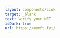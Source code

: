 ```yaml
---
layout: components/Link
target: _blank
text: Verify your NFT
isDark: true
url: https://mynft.fyi/
---
```

